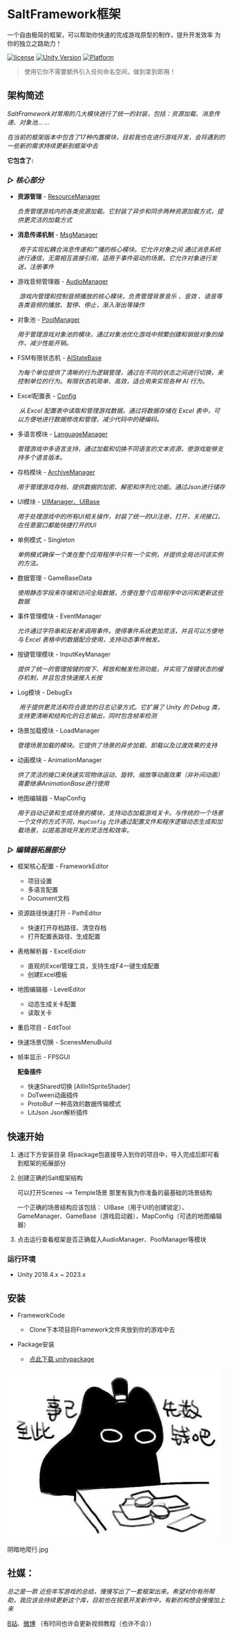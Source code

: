 # SaltFramework框架
一个自由极简的框架，可以帮助你快速的完成游戏原型的制作，提升开发效率
为你的独立之路助力！

[![license](http://img.shields.io/badge/license-MIT-green.svg)](https://opensource.org/licenses/MIT) 
[![Unity Version](https://img.shields.io/badge/unity-2021.3.15f1-blue)](https://unity.com) 
[![Platform](https://img.shields.io/badge/platform-Win%20%7C%20Android%20%7C%20iOS%20%7C%20Mac%20%7C%20Linux%20%7C%20WebGL-orange)]() 

> 使用它你不需要额外引入任何命名空间，做到拿到即用！

## 架构简述

*SaltFramework对常用的几大模块进行了统一的封装，包括：资源加载、消息传递、对象池... ...*

*在当前的框架版本中包含了17种内置模块，目前我也在进行游戏开发，会将遇到的一些新的需求持续更新到框架中去*



**它包含了:**

###                                                          ***▷ 核心部分***


- **资源管理** -   [ResourceManager](Document/Describe/Resource.md)

  ​	 *负责管理游戏内的各类资源加载。它封装了异步和同步两种资源加载方式，提供更灵活的加载方式*

  

- **消息传递机制** - [MsgManager](Document/Describe/MsgManager.md)

  ​	*用于实现松耦合消息传递和广播的核心模块。它允许对象之间	通过消息系统进行通信，无需相互直接引用，适用于事件驱动的场景。它允许对象进行发送，注册事件*

  

- 游戏音频管理器 -  [AudioManager](Document/Describe/AudioManager.md)  

  ​	*游戏内管理和控制音频播放的核心模块，负责管理背景音乐 、音效 、语音等各类音频的播放、暂停、停止，渐入渐出等操作*



- 对象池 -  [PoolManager](Document/Describe/Pool.md)  
  
  ​	 *用于管理游戏对象池的模块，通过对象池优化游戏中频繁创建和销毁对象的操作，减少性能开销。*
  
  
  
- FSM有限状态机 - [AIStateBase](Document/Describe/FSM.md)  
  
  ​	 *为每个单位提供了清晰的行为逻辑管理，通过在不同的状态之间进行切换，来控制单位的行为。有限状态机简单、高效，适合用来实现各种 AI 行为。*



- Excel配置表 -  [Config](Document/Describe/Excel.md)  

  ​      *从 Excel 配置表中读取和管理游戏数据。通过将数据存储在 Excel 表中，可以方便地进行数据修改和管理，减少代码中的硬编码。*


- 多语言模块 -  [LanguageManager](Document/Describe/LanguageManager.md)  

  ​    *管理游戏中多语言支持，通过加载和切换不同语言的文本资源，使游戏能够支持多个语言版本。*
  
- 存档模块 -  [ArchiveManager](Document/Describe/ArchiveManager.md)  

  ​    *用于管理游戏存档，提供数据的加密、解密和序列化功能。通过Json进行储存*
  
- UI模块 -  [UIManager、UIBase](Document/Describe/UI.md)  

  ​      *用于处理游戏中的所有UI相关操作，封装了统一的UI注册，打开，关闭接口，在任意窗口都能快捷打开的UI*


- 单例模式 - Singleton

  ​      *单例模式确保一个类在整个应用程序中只有一个实例，并提供全局访问该实例的方法。*


- 数据管理 - GameBaseData

  ​		*使用静态字段来存储和访问全局数据，方便在整个应用程序中访问和更新这些数据*

- 事件管理模块 - EventManager 

  ​		*允许通过字符串和反射来调用事件。使得事件系统更加灵活，并且可以方便地与 Excel 表格中的数据配合使用，支持动态事件触发。*
  
- 按键管理模块 - InputKeyManager 

  ​		*提供了统一的管理按键的按下、释放和触发检测功能，并实现了按键状态的缓存机制，并且包含快速接入长按*

- Log模块 - DebugEx 

  ​		*用于提供更灵活和符合直觉的日志记录方式。它扩展了 Unity 的 Debug 类，支持更清晰和结构化的日志输出，同时包含帧率检测*

- 场景加载模块 - LoadManager 

  ​		*管理场景加载的模块。它提供了场景的异步加载、卸载以及过渡效果的支持*
  
- 动画模块 - AnimationManager 

  ​		*供了灵活的接口来快速实现物体运动、旋转、缩放等动画效果（非补间动画）需要继承AnimationBase进行使用*
  
- 地图编辑器 - MapConfig 
  
  ​		*用于自动记录和生成场景的模块，支持动态加载游戏关卡。与传统的一个场景一个文件的方式不同，`MapConfig` 允许通过配置文件和程序逻辑动态生成和加载场景，以提高游戏开发的灵活性和效率。*
  
  
  
###                                                          ***▷ 编辑器拓展部分***


- 框架核心配置 - FrameworkEditor

  - 项目设置
  - 多语言配置
  - Document文档

- 资源路径快速打开 - PathEditor

  - 快速打开存档路径、清空存档
  - 打开配置表路径、生成配置

- 表格解析器 - ExcelEdiotr
  
     - 直观的Excel管理工具，支持生成F4一键生成配置
     - 创建Excel模板


- 地图编辑器 - LevelEditor
    - 动态生成关卡配置
    - 读取关卡
  
- 重启项目 - EditTool 


- 快速场景切换 - ScenesMenuBuild

- 帧率显示 - FPSGUI
  
    
  
    


  **配备插件**

  - 快速Shared切换 [AllIn1SpriteShader]
  - DoTween动画插件
  - ProtoBuf 一种高效的数据传输模式
  - LitJson Json解析插件

## 快速开始

1. 通过下方安装目录 将package包直接导入到你的项目中，导入完成后即可看到框架的拓展部分

2. 创建正确的Salt框架结构

    可以打开Scenes —> Temple场景 那里有我为你准备的最基础的场景结构

    一个正确的场景结构应该包括： UIBase（用于UI的创建锁定）、GameManager、GameBase（游戏启动器）、MapConfig（可选的地图编辑器）

3. 点击运行查看框架是否正确载入AudioManager、PoolManager等模块



### 运行环境

* Unity 2018.4.x ~ 2023.x

## 安装

- FrameworkCode

  - ​	Clone下本项目将Framework文件夹放到你的游戏中去
  
- Package安装
  - ​	[点此下载 unitypackage](Package/CheeseFramework.unitypackage)
    


 ![emoji1](Document/Item/emoji1.jpg)

 阴暗地爬行.jpg



## **社媒：**

*总之是一款 近些年写游戏的总结，慢慢写出了一套框架出来。希望对你有所帮助，我应该会持续更新这个库，目前也在锐意开发新作中，有新的构想会慢慢加上来*



[B站](https://space.bilibili.com/442876378)、[微博](https://weibo.com/u/7242984074)   （有时间也许会更新视频教程（也许不会））



